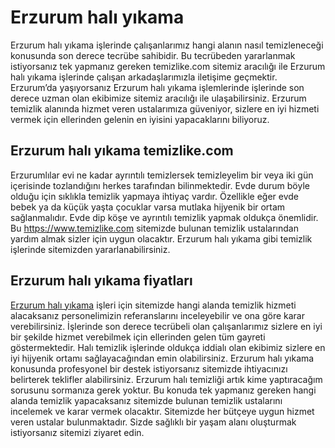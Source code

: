 # Erzurum halı yıkama
Erzurum halı yıkama işlerinde çalışanlarımız hangi alanın nasıl temizleneceği konusunda son derece tecrübe sahibidir. Bu tecrübeden yararlanmak istiyorsanız tek yapmanız gereken temizlike.com sitemiz aracılığı ile Erzurum halı yıkama işlerinde çalışan arkadaşlarımızla iletişime geçmektir. Erzurum’da yaşıyorsanız Erzurum halı yıkama işlemlerinde işlerinde son derece uzman olan ekibimize sitemiz aracılığı ile ulaşabilirsiniz. Erzurum temizlik alanında hizmet veren ustalarımıza güveniyor, sizlere en iyi hizmeti vermek için ellerinden gelenin en iyisini yapacaklarını biliyoruz.

## Erzurum halı yıkama temizlike.com

Erzurumlılar evi ne kadar ayrıntılı temizlersek temizleyelim bir veya iki gün içerisinde tozlandığını herkes tarafından bilinmektedir. Evde durum böyle olduğu için sıklıkla temizlik yapmaya ihtiyaç vardır. Özellikle eğer evde bebek ya da küçük yaşta çocuklar varsa mutlaka hijyenik bir ortam sağlanmalıdır. Evde dip köşe ve ayrıntılı temizlik yapmak oldukça önemlidir. Bu https://www.temizlike.com sitemizde bulunan temizlik ustalarından yardım almak sizler için uygun olacaktır. Erzurum halı yıkama gibi temizlik işlerinde sitemizden yararlanabilirsiniz.

## Erzurum halı yıkama fiyatları

[Erzurum halı yıkama](https://www.temizlike.com/erzurum/) işleri için sitemizde hangi alanda temizlik hizmeti alacaksanız personelimizin referanslarını inceleyebilir ve ona göre karar verebilirsiniz. İşlerinde son derece tecrübeli olan çalışanlarımız sizlere en iyi bir şekilde hizmet verebilmek için ellerinden gelen tüm gayreti göstermektedir. Halı temizlik işlerinde oldukça iddialı olan ekibimiz sizlere en iyi hijyenik ortamı sağlayacağından emin olabilirsiniz.
Erzurum halı yıkama konusunda profesyonel bir destek istiyorsanız sitemizde ihtiyacınızı belirterek teklifler alabilirsiniz. Erzurum halı temizliği artık kime yaptıracağım sorusunu sormanıza gerek yoktur. Bu konuda tek yapmanız gereken hangi alanda temizlik yapacaksanız sitemizde bulunan temizlik ustalarını incelemek ve karar vermek olacaktır. Sitemizde her bütçeye uygun hizmet veren ustalar bulunmaktadır. Sizde sağlıklı bir yaşam alanı oluşturmak istiyorsanız sitemizi ziyaret edin.
